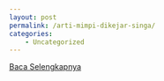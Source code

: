 ```yaml
---
layout: post
permalink: /arti-mimpi-dikejar-singa/
categories:
    - Uncategorized
---
```


[Baca Selengkapnya](/08)